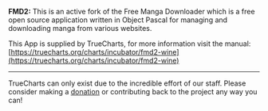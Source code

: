 **FMD2:** This is an active fork of the Free Manga Downloader which is a free open source application written in Object Pascal for managing and downloading manga from various websites.  

This App is supplied by TrueCharts, for more information visit the manual: [https://truecharts.org/charts/incubator/fmd2-wine](https://truecharts.org/charts/incubator/fmd2-wine)

---

TrueCharts can only exist due to the incredible effort of our staff.
Please consider making a [donation](https://truecharts.org/about/sponsor) or contributing back to the project any way you can!
